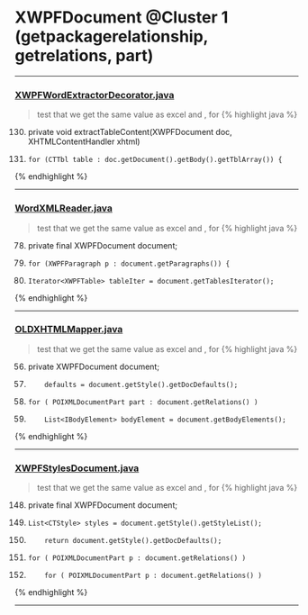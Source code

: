 # XWPFDocument @Cluster 1 (getpackagerelationship, getrelations, part)

***

### [XWPFWordExtractorDecorator.java](https://searchcode.com/codesearch/view/111785573/)
> test that we get the same value as excel and , for 
{% highlight java %}
130. private void extractTableContent(XWPFDocument doc, XHTMLContentHandler xhtml)
132.     for (CTTbl table : doc.getDocument().getBody().getTblArray()) {
{% endhighlight %}

***

### [WordXMLReader.java](https://searchcode.com/codesearch/view/46076962/)
> test that we get the same value as excel and , for 
{% highlight java %}
78. private final XWPFDocument document;
143.     for (XWPFParagraph p : document.getParagraphs()) {
147.     Iterator<XWPFTable> tableIter = document.getTablesIterator();
{% endhighlight %}

***

### [OLDXHTMLMapper.java](https://searchcode.com/codesearch/view/12208721/)
> test that we get the same value as excel and , for 
{% highlight java %}
56. private XWPFDocument document;
66.         defaults = document.getStyle().getDocDefaults();
85.     for ( POIXMLDocumentPart part : document.getRelations() )
109.         List<IBodyElement> bodyElement = document.getBodyElements();
{% endhighlight %}

***

### [XWPFStylesDocument.java](https://searchcode.com/codesearch/view/96672666/)
> test that we get the same value as excel and , for 
{% highlight java %}
148. private final XWPFDocument document;
201.     List<CTStyle> styles = document.getStyle().getStyleList();
256.         return document.getStyle().getDocDefaults();
1192.     for ( POIXMLDocumentPart p : document.getRelations() )
1233.         for ( POIXMLDocumentPart p : document.getRelations() )
{% endhighlight %}

***

